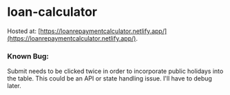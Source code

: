 # loan-calculator

Hosted at: [https://loanrepaymentcalculator.netlify.app/](https://loanrepaymentcalculator.netlify.app/).

### Known Bug:
Submit needs to be clicked twice in order to incorporate public holidays into the table. This could be an API or state handling issue. I'll have to debug later.
